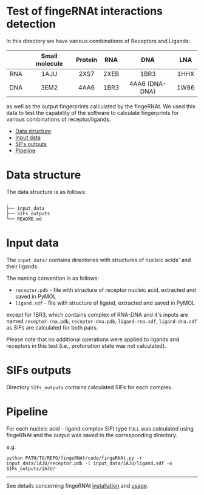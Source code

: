 # Test of fingeRNAt interactions detection

In this directory we have various combinations of Receptors and Ligands:

|  | Small molecule | Protein  | RNA  | DNA    |  LNA |
|:-:|:-:|:-:|:-:|:-:|:-:|
| RNA  | 1AJU  | 2XS7  |  2XEB |  1BR3 | 1HHX  |
| DNA  | 3EM2  | 4AA6  | 1BR3  | 4AA6 (DNA-DNA)| 1W86  |

as well as the output fingerprints calculated by the fingeRNAt. We used this data to test the capability of the software to calculate fingerprints for various combinations of receptor/ligands.



<!-- TOC depthFrom:1 depthTo:6 withLinks:1 updateOnSave:0 orderedList:0 -->

- [Data structure](#data-structure)
- [Input data](#input-data)
- [SIFs outputs](#sifs-outputs)
- [Pipeline](#pipeline)

<!-- /TOC -->

# Data structure

The data structure is as follows:

```
.
├── input_data
├── SIFs_outputs
└── README.md
```

# Input data

The `input_data/` contains directories with structures of nucleic acids' and their ligands.

The naming convention is as follows:

* `receptor.pdb` - file with structure of receptor nucleic acid, extracted and saved in PyMOL
* `ligand.sdf` - file with structure of ligand, extracted and saved in PyMOL

except for 1BR3, which contains complex of RNA-DNA and it's inputs are named `receptor-rna.pdb`, `receptor-dna.pdb`, `ligand-rna.sdf`, `ligand-dna.sdf`  as SIFs are calculated for both pairs.

Please note that no additional operations were applied to ligands and receptors in this test (i.e., protonation state was not calculated).

# SIFs outputs

Directory `SIFs_outputs` contains calculated SIFs for each complex.


# Pipeline

For each nucleic acid - ligand complex SIFt type `FULL` was calculated using fingeRNAt and the output was  saved to the corresponding directory.

e.g.

```
python PATH/TO/REPO/fingeRNAt/code/fingeRNAt.py -r input_data/1AJU/receptor.pdb -l input_data/1AJU/ligand.sdf -o SIFs_outputs/1AJU/
```

---

See details concerning fingeRNAt [installation](https://github.com/n-szulc/fingeRNAt#installation) and [usage](https://github.com/n-szulc/fingeRNAt#usage).
